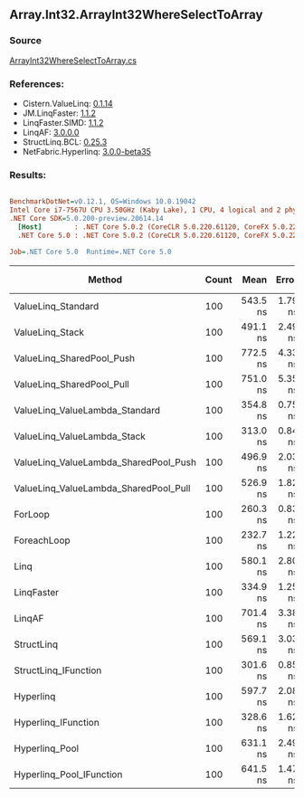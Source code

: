 ﻿## Array.Int32.ArrayInt32WhereSelectToArray

### Source
[ArrayInt32WhereSelectToArray.cs](../LinqBenchmarks/Array/Int32/ArrayInt32WhereSelectToArray.cs)

### References:
- Cistern.ValueLinq: [0.1.14](https://www.nuget.org/packages/Cistern.ValueLinq/0.1.14)
- JM.LinqFaster: [1.1.2](https://www.nuget.org/packages/JM.LinqFaster/1.1.2)
- LinqFaster.SIMD: [1.1.2](https://www.nuget.org/packages/LinqFaster.SIMD/1.0.3)
- LinqAF: [3.0.0.0](https://www.nuget.org/packages/LinqAF/3.0.0.0)
- StructLinq.BCL: [0.25.3](https://www.nuget.org/packages/StructLinq.BCL/0.25.3)
- NetFabric.Hyperlinq: [3.0.0-beta35](https://www.nuget.org/packages/NetFabric.Hyperlinq/3.0.0-beta35)

### Results:
``` ini

BenchmarkDotNet=v0.12.1, OS=Windows 10.0.19042
Intel Core i7-7567U CPU 3.50GHz (Kaby Lake), 1 CPU, 4 logical and 2 physical cores
.NET Core SDK=5.0.200-preview.20614.14
  [Host]        : .NET Core 5.0.2 (CoreCLR 5.0.220.61120, CoreFX 5.0.220.61120), X64 RyuJIT
  .NET Core 5.0 : .NET Core 5.0.2 (CoreCLR 5.0.220.61120, CoreFX 5.0.220.61120), X64 RyuJIT

Job=.NET Core 5.0  Runtime=.NET Core 5.0  

```
|                                Method | Count |     Mean |   Error |  StdDev | Ratio | RatioSD |  Gen 0 | Gen 1 | Gen 2 | Allocated |
|-------------------------------------- |------ |---------:|--------:|--------:|------:|--------:|-------:|------:|------:|----------:|
|                    ValueLinq_Standard |   100 | 543.5 ns | 1.79 ns | 1.59 ns |  2.09 |    0.00 | 0.1144 |     - |     - |     240 B |
|                       ValueLinq_Stack |   100 | 491.1 ns | 2.49 ns | 2.21 ns |  1.89 |    0.01 | 0.1144 |     - |     - |     240 B |
|             ValueLinq_SharedPool_Push |   100 | 772.5 ns | 4.33 ns | 4.05 ns |  2.97 |    0.02 | 0.1144 |     - |     - |     240 B |
|             ValueLinq_SharedPool_Pull |   100 | 751.0 ns | 5.35 ns | 4.74 ns |  2.88 |    0.02 | 0.1144 |     - |     - |     240 B |
|        ValueLinq_ValueLambda_Standard |   100 | 354.8 ns | 0.75 ns | 0.66 ns |  1.36 |    0.00 | 0.1144 |     - |     - |     240 B |
|           ValueLinq_ValueLambda_Stack |   100 | 313.0 ns | 0.84 ns | 0.75 ns |  1.20 |    0.01 | 0.1144 |     - |     - |     240 B |
| ValueLinq_ValueLambda_SharedPool_Push |   100 | 496.9 ns | 2.03 ns | 1.90 ns |  1.91 |    0.01 | 0.1144 |     - |     - |     240 B |
| ValueLinq_ValueLambda_SharedPool_Pull |   100 | 526.9 ns | 1.82 ns | 1.62 ns |  2.02 |    0.01 | 0.1144 |     - |     - |     240 B |
|                               ForLoop |   100 | 260.3 ns | 0.83 ns | 0.78 ns |  1.00 |    0.00 | 0.4244 |     - |     - |     888 B |
|                           ForeachLoop |   100 | 232.7 ns | 1.22 ns | 1.08 ns |  0.89 |    0.00 | 0.4246 |     - |     - |     888 B |
|                                  Linq |   100 | 580.1 ns | 2.80 ns | 2.19 ns |  2.23 |    0.01 | 0.3786 |     - |     - |     792 B |
|                            LinqFaster |   100 | 334.9 ns | 1.25 ns | 1.11 ns |  1.29 |    0.00 | 0.3171 |     - |     - |     664 B |
|                                LinqAF |   100 | 701.4 ns | 3.38 ns | 2.99 ns |  2.69 |    0.01 | 0.4091 |     - |     - |     856 B |
|                            StructLinq |   100 | 569.1 ns | 3.03 ns | 2.69 ns |  2.19 |    0.01 | 0.1602 |     - |     - |     336 B |
|                  StructLinq_IFunction |   100 | 301.6 ns | 0.85 ns | 0.75 ns |  1.16 |    0.00 | 0.1144 |     - |     - |     240 B |
|                             Hyperlinq |   100 | 597.7 ns | 2.08 ns | 1.84 ns |  2.30 |    0.01 | 0.1144 |     - |     - |     240 B |
|                   Hyperlinq_IFunction |   100 | 328.6 ns | 1.62 ns | 1.44 ns |  1.26 |    0.01 | 0.1144 |     - |     - |     240 B |
|                        Hyperlinq_Pool |   100 | 631.1 ns | 2.49 ns | 2.21 ns |  2.42 |    0.01 | 0.0267 |     - |     - |      56 B |
|              Hyperlinq_Pool_IFunction |   100 | 641.5 ns | 1.47 ns | 1.37 ns |  2.46 |    0.01 | 0.0267 |     - |     - |      56 B |

